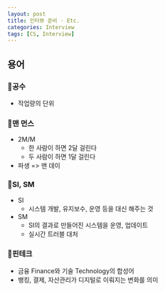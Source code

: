 ```yaml
---
layout: post
title: 인터뷰 준비 - Etc.
categories: Interview
tags: [CS, Interview]
---
```


## 용어

### 🤔공수

- 작업량의 단위

### 🤔맨 먼스

- 2M/M
  - 한 사람이 하면 2달 걸린다
  - 두 사람이 하면 1달 걸린다
- 파생 => 맨 데이

### 🤔SI, SM

- SI
  - 시스템 개발, 유지보수, 운영 등을 대신 해주는 것
- SM
  - SI의 결과로 만들어진 시스템을 운영, 업데이트
  - 실시간 트러블 대처

### 🤔핀테크

- 금융 Finance와 기술 Technology의 합성어
- 뱅킹, 결제, 자산관리가 디지털로 이뤄지는 변화를 의미
